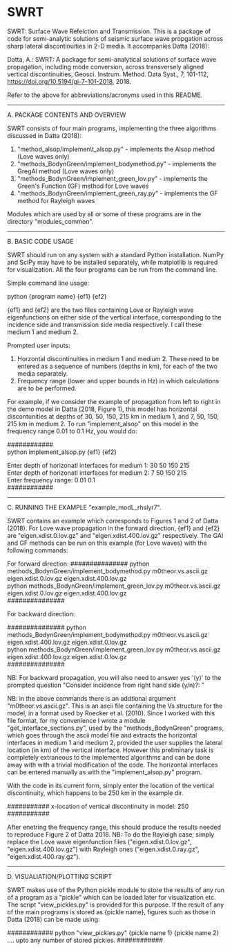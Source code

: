 # SWRT
SWRT: Surface Wave Refelction and Transmission. This is a package of code for semi-analytic solutions of seismic surface wave propgation across sharp lateral discontinuities in 2-D media.  It accompanies Datta (2018): 

Datta, A.: SWRT: A package for semi-analytical solutions of surface wave propagation, including mode conversion, across transversely aligned vertical discontinuities, Geosci. Instrum. Method. Data Syst., 7, 101-112, https://doi.org/10.5194/gi-7-101-2018, 2018.

Refer to the above for abbreviations/acronyms used in this README.

**********************************************************************************************
A. PACKAGE CONTENTS AND OVERVIEW

SWRT consists of four main programs, implementing the three algorithms discussed in Datta (2018):

1. "method\_alsop/implemen\t_alsop.py" - implements the Alsop method (Love waves only)
2. "methods\_BodynGreen/implement\_bodymethod.py" - implements the GregAl method (Love waves only)
3. "methods\_BodynGreen/implement\_green\_lov.py" - implements the Green's Function (GF) method for Love waves
4. "methods\_BodynGreen/implement\_green\_ray.py" - implements the GF method for Rayleigh waves

Modules which are used by all or some of these programs are in the directory "modules_common".

**********************************************************************************************
B. BASIC CODE USAGE

SWRT should run on any system with a standard Python installation. NumPy and SciPy may have to be installed separately, while
matplotlib is required for visualization. All the four programs can be run from the command line.

Simple command line usage:

python {program name} {ef1} {ef2}

{ef1} and {ef2} are the two files containing Love or Rayleigh wave eigenfunctions on either side of the vertical interface,
corresponding to the incidence side and transmission side media respectively. I call these medium 1 and medium 2.

Prompted user inputs:

1. Horzontal discontinuities in medium 1 and medium 2. These need to be entered as a sequence of numbers (depths in km), for each of the two media separately. 
2. Frequency range (lower and upper bounds in Hz) in which calculations are to be performed.

For example, if we consider the example of propagation from left to right in the demo model in Datta (2018, Figure 1), this
model has horizontal discontunities at depths of 30, 50, 150, 215 km in medium 1, and 7, 50, 150, 215 km in medium 2. 
To run "implement\_alsop" on this model in the frequency range 0.01 to 0.1 Hz, you would do:

############  
python implement_alsop.py {ef1} {ef2}

Enter depth of horizonatl interfaces for medium 1: 30 50 150 215  
Enter depth of horizonatl interfaces for medium 2: 7 50 150 215  
Enter frequency range: 0.01 0.1  
############  

**********************************************************************************************
C. RUNNING THE EXAMPLE "example\_modL\_rhslyr7".

SWRT contains an example which corresponds to Figures 1 and 2 of Datta (2018). For Love wave propagation in the forward direction, {ef1} and {ef2} are "eigen.xdist.0.lov.gz" and "eigen.xdist.400.lov.gz" respectively. The GAl and GF methods can be run on this example (for Love waves) with the following commands:

For forward direction:
###############
python methods_BodynGreen/implement_bodymethod.py m0theor.vs.ascii.gz eigen.xdist.0.lov.gz eigen.xdist.400.lov.gz  
python methods_BodynGreen/implement_green_lov.py m0theor.vs.ascii.gz eigen.xdist.0.lov.gz eigen.xdist.400.lov.gz  
###############

For backward direction:

###############
python methods_BodynGreen/implement_bodymethod.py m0theor.vs.ascii.gz eigen.xdist.400.lov.gz eigen.xdist.0.lov.gz  
python methods_BodynGreen/implement_green_lov.py m0theor.vs.ascii.gz eigen.xdist.400.lov.gz eigen.xdist.0.lov.gz  
###############

NB: For backward propagation, you will also need to answer yes '(y)' to the prompted question
"Consider incidence from right hand side (y/n)?: "

NB: in the above commands there is an addtional argument "m0theor.vs.ascii.gz". This is an ascii file containing the Vs structure for the model, in a format used by Roecker et al. (2010). Since I worked with this file format, for my convenience I wrote a module "get\_interface\_sections.py", used by the "methods\_BodynGreen" programs, which goes through the ascii model file and extracts the horizontal interfaces in medium 1 and medium 2, provided the user supplies the lateral location (in km) of the vertical interface. However this preliminary task is completely extraneous to the implemented algorithms and can be done away with with a trivial modification of the code. The horizontal interfaces can be entered manually as with the "implement\_alsop.py" program.

With the code in its current form, simply enter the location of the vertical discontinuity, which happens to be 250 km in the example dir.

###########
x-location of vertical discontinuity in model: 250
###########

After enetring the frequency range, this should produce the results needed to reproduce Figure 2 of Datta 2018.
NB: To do the Rayleigh case, simply replace the Love wave eigenfunction files ("eigen.xdist.0.lov.gz", "eigen.xdist.400.lov.gz") with Rayleigh ones ("eigen.xdist.0.ray.gz", "eigen.xdist.400.ray.gz").

**********************************************************************************************
D. VISUALIATION/PLOTTING SCRIPT

SWRT makes use of the Python pickle module to store the results of any run of a program as a "pickle" which can be loaded later for visualization etc. The script "view_pickles.py" is provided for this purpose. If the result of any of the main programs is stored as {pickle name}, figures such as those in Datta (2018) can be made using:

############
python "view_pickles.py" {pickle name 1} {pickle name 2} .... upto any number of stored pickles.
############
